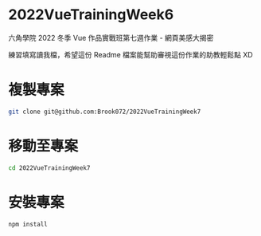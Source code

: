 # 2022VueTrainingWeek6

六角學院 2022 冬季 Vue 作品實戰班第七週作業 - 網頁美感大揭密

練習填寫讀我檔，希望這份 Readme 檔案能幫助審視這份作業的助教輕鬆點 XD

# 複製專案

```bash
git clone git@github.com:Brook072/2022VueTrainingWeek7
```

# 移動至專案

```bash
cd 2022VueTrainingWeek7
```

# 安裝專案

```bash
npm install
```
